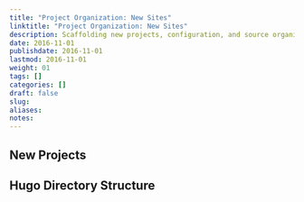 ```yaml
---
title: "Project Organization: New Sites"
linktitle: "Project Organization: New Sites"
description: Scaffolding new projects, configuration, and source organization.
date: 2016-11-01
publishdate: 2016-11-01
lastmod: 2016-11-01
weight: 01
tags: []
categories: []
draft: false
slug:
aliases:
notes:
---
```


## New Projects



## Hugo Directory Structure

